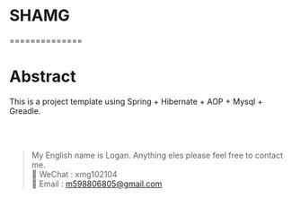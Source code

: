 # SHAMG
==============
# Abstract
This is a project template using Spring + Hibernate + AOP + Mysql + Greadle.

<br/><br/>
> My English name is Logan. Anything eles please feel free to contact me.<br/>
> :mega: WeChat : xmg102104 <br>
> :email: Email : m598806805@gmail.com
